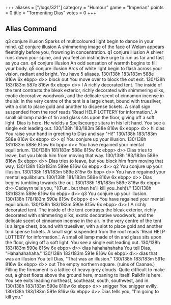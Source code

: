 +++
aliases = ["/logs/321"]
category = "Humour"
game = "Imperian"
points = 0
title = "Tormenting Dias"
votes = 0
+++

Alias       Command
-----------------------------------------------------------------------------
q3          conjure illusion Sparks of multicoloured light begin to dance in 
your mind.
q2          conjure illusion A shimmering image of the face of Welam appears 
fleetingly before you, frowning in concentration.
q1          conjure illusion A shiver runs down your spine, and you feel an 
instinctive urge to run as far and fast as you can.
q4          conjure illusion An odd sensation of warmth begins to fill your 
body.
q5          conjure illusion Arcs of white light begin to flash across your 
vision, radiant and bright.
You have 5 aliases.
130/138h 183/183m 588e 816w 6x ebpp&gt; d&gt;&gt; block out
You move over to block the out exit.
130/138h 183/183m 587e 816w 6x ebpp&gt; d&gt;&gt; l
A richly decorated tent.
The inside of the tent contrasts the bleak exterior, richly decorated with 
shimmering silks, exotic decorative woodwork, and the delicate scent of 
cinnamon incense in the air. In the very centre of the tent is a large chest, 
bound with truesilver, with a slot to place gold and another to dispense 
tickets. A small sign suspended from the roof reads 'Read HELP LOTTERY for 
information.'. A small oil lamp made of tin and glass sits upon the floor, 
giving off a soft light. Dias is here. He wields a Spellscourge sitara in his 
left hand.
You see a single exit leading out.
130/138h 183/183m 588e 816w 6x ebpp&gt; d&gt;&gt; hi dias
You raise your hand in greeting to Dias and say "Hi!"
130/138h 183/183m 588e 816w 6x ebpp&gt; d&gt;&gt; q1
You conjure up your illusion.
130/138h 181/183m 588e 815w 6x bpp&gt; d&gt;&gt; 
You have regained your mental equilibrium.
130/138h 181/183m 588e 815w 6x ebpp&gt; d&gt;&gt; 
Dias tries to leave, but you block him from moving that way.
130/138h 183/183m 589e 816w 6x ebpp&gt; d&gt;&gt; 
Dias tries to leave, but you block him from moving that way.
130/138h 183/183m 589e 816w 6x ebpp&gt; d&gt;&gt; q2
You conjure up your illusion.
130/138h 181/183m 589e 815w 6x bpp&gt; d&gt;&gt; 
You have regained your mental equilibrium.
130/138h 181/183m 589e 816w 6x ebpp&gt; d&gt;&gt; 
Dias begins tumbling towards the out.
130/138h 181/183m 589e 816w 6x ebpp&gt; d&gt;&gt; 
Cadeyrn tells you, "((Fun.. but then he'll kill you..heh))."
130/138h 181/183m 589e 816w 6x ebpp&gt; d&gt;&gt; q3
You conjure up your illusion.
130/138h 178/183m 590e 815w 6x bpp&gt; d&gt;&gt; 
You have regained your mental equilibrium.
130/138h 183/183m 590e 815w 6x ebpp&gt; d&gt;&gt; l
A richly decorated tent.
The inside of the tent contrasts the bleak exterior, richly decorated with 
shimmering silks, exotic decorative woodwork, and the delicate scent of 
cinnamon incense in the air. In the very centre of the tent is a large chest, 
bound with truesilver, with a slot to place gold and another to dispense 
tickets. A small sign suspended from the roof reads 'Read HELP LOTTERY for 
information.'. A small oil lamp made of tin and glass sits upon the floor, 
giving off a soft light.
You see a single exit leading out.
130/138h 183/183m 590e 815w 6x ebpp&gt; d&gt;&gt; dias hahahahahaha
You tell Dias, "Hahahahahaha."
130/138h 183/183m 591e 816w 6x ebpp&gt; d&gt;&gt; dias that was an illusion
You tell Dias, "That was an illusion."
130/138h 183/183m 591e 816w 6x ebpp&gt; d&gt;&gt; out
The empty northern square. (ruins of Caanae.)
Filling the firmament is a lattice of heavy grey clouds. Quite difficult to 
make out, a ghost floats above the ground here, moaning to itself. Ralkfir is 
here.
You see exits leading northeast, southeast, south, southwest, and in.
130/138h 183/183m 590e 816w 6x ebpp&gt; d&gt;&gt; snigger
You snigger evilly.
130/138h 183/183m 591e 816w 6x ebpp&gt; d&gt;&gt; 
Dias tells you, "I'm going to kill you."